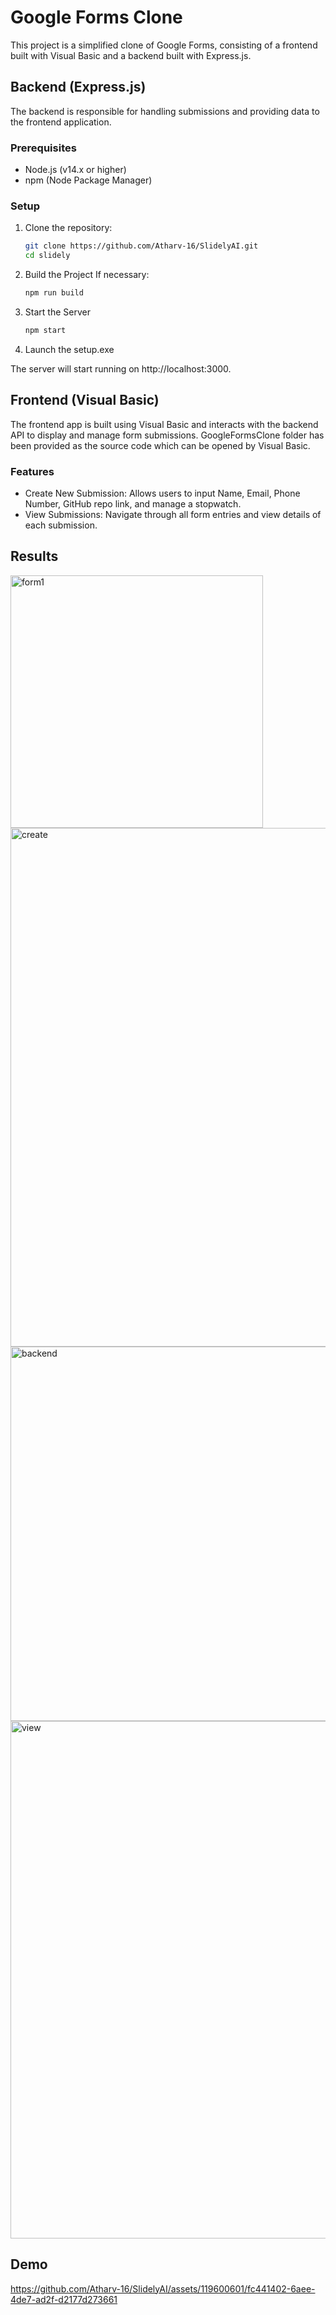 # Google Forms Clone

This project is a simplified clone of Google Forms, consisting of a frontend built with Visual Basic and a backend built with Express.js.

## Backend (Express.js)

The backend is responsible for handling submissions and providing data to the frontend application.

### Prerequisites

- Node.js (v14.x or higher)
- npm (Node Package Manager)

### Setup

1. Clone the repository:

   ```bash
   git clone https://github.com/Atharv-16/SlidelyAI.git
   cd slidely

2. Build the Project
   If necessary:
   ```bash
   npm run build
   ```
3. Start the Server
   ```bash
   npm start
   ```
4. Launch the setup.exe


The server will start running on http://localhost:3000.


## Frontend (Visual Basic)
The frontend app is built using Visual Basic and interacts with the backend API to display and manage form submissions.
GoogleFormsClone folder has been provided as the source code which can be opened by Visual Basic.
### Features
- Create New Submission: Allows users to input Name, Email, Phone Number, GitHub repo link, and manage a stopwatch.
- View Submissions: Navigate through all form entries and view details of each submission.

## Results

<img width="404" alt="form1" src="https://github.com/Atharv-16/SlidelyAI/assets/119600601/4de9804b-5b6d-4d7a-80ff-fd643865a124">
<img width="830" alt="create" src="https://github.com/Atharv-16/SlidelyAI/assets/119600601/005464b2-d267-4be5-95ae-73724005d0f6"><img width="599" alt="backend" src="https://github.com/Atharv-16/SlidelyAI/assets/119600601/b394cbc1-1359-4da6-94ea-9aba53837358">
<img width="828" alt="view" src="https://github.com/Atharv-16/SlidelyAI/assets/119600601/90a66f77-d2e6-49e1-aba4-9735eb4309f3">

## Demo
https://github.com/Atharv-16/SlidelyAI/assets/119600601/fc441402-6aee-4de7-ad2f-d2177d273661


